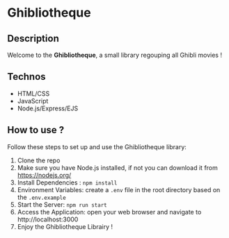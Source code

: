 # Ghibliotheque

## Description
Welcome to the **Ghibliotheque**, a small library regouping all Ghibli movies ! 

## Technos 
- HTML/CSS
- JavaScript
- Node.js/Express/EJS

## How to use ?
Follow these steps to set up and use the Ghibliotheque library:
1. Clone the repo
2. Make sure you have Node.js installed, if not you can download it from https://nodejs.org/ 
3. Install Dependencies : `npm install`
4. Environment Variables: create a `.env` file in the root directory based on the `.env.example`
5. Start the Server: `npm run start`
6. Access the Application: open your web browser and navigate to http://localhost:3000 
7. Enjoy the Ghibliotheque Librairy !
